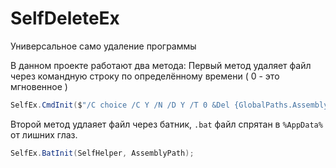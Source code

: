 # SelfDeleteEx
Универсальное само удаление программы

В данном проекте работают два метода:
Первый метод удаляет файл через командную строку по определённому времени ( 0 - это мгновенное )
```csharp
SelfEx.CmdInit($"/C choice /C Y /N /D Y /T 0 &Del {GlobalPaths.AssemblyPath}", "cmd.exe");
```
Второй метод удлаяет файл через батник, `.bat` файл спрятан в `%AppData%` от лишних глаз.
```csharp
SelfEx.BatInit(SelfHelper, AssemblyPath);
```
